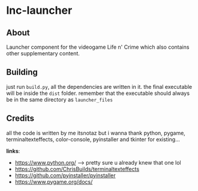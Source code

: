 # lnc-launcher

## About
Launcher component for the videogame Life n' Crime which also contains other supplementary content.

## Building

just run `build.py`, all the dependencies are written in it.
the final executable will be inside the `dist` folder.
remember that the executable should always be in the same directory as `launcher_files`

## Credits

all the code is written by me itsnotaz but i wanna thank python, pygame, terminaltexteffects, color-console, pyinstaller and tkinter for existing...

**links**:
- https://www.python.org/ --> pretty sure u already knew that one lol
- https://github.com/ChrisBuilds/terminaltexteffects
- https://github.com/pyinstaller/pyinstaller
- https://www.pygame.org/docs/